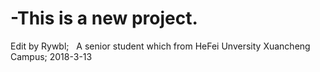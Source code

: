 # -This is a new project.
   Edit by Rywbl;
   A senior student which from HeFei Unversity Xuancheng Campus;
   2018-3-13
